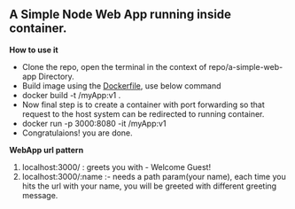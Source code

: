## A Simple Node Web App running inside container.

**How to use it**
* Clone the repo, open the terminal in the context of repo/a-simple-web-app Directory.
* Build image using the [Dockerfile](Dockerfile), use below command
* docker build -t <yourDockerID>/myApp:v1 . 
* Now final step is to create a container with port forwarding so that request to the host system can be redirected to running container.
* docker run -p 3000:8080 -it <yourDockerID>/myApp:v1
* Congratulaions! you are done.

**WebApp url pattern**
1. localhost:3000/ : greets you with - Welcome Guest!
2. localhost:3000/:name :- needs a path param(your name), each time you hits the url with your name, you will be greeted with different greeting message.